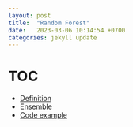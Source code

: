 ```yaml
---
layout: post
title:  "Random Forest"
date:   2023-03-06 10:14:54 +0700
categories: jekyll update
---
```


# TOC
- [Definition](#define)
- [Ensemble](#ensemble)
- [Code example](#code)
